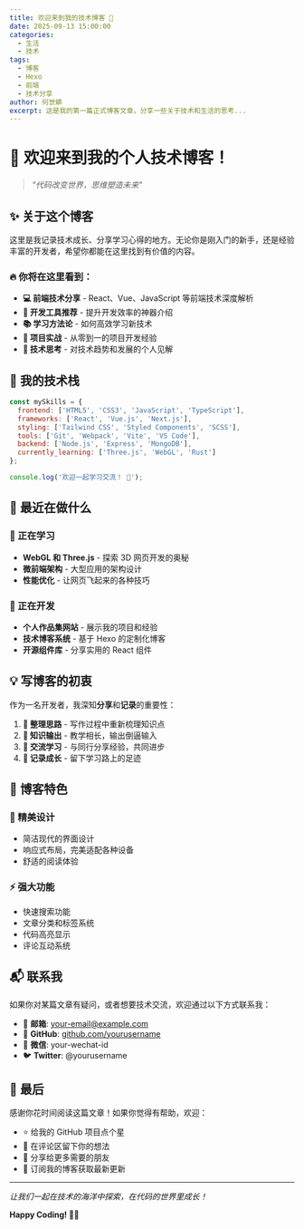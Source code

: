 ```yaml
---
title: 欢迎来到我的技术博客 🚀
date: 2025-09-13 15:00:00
categories: 
  - 生活
  - 技术
tags:
  - 博客
  - Hexo
  - 前端
  - 技术分享
author: 何世蟒
excerpt: 这是我的第一篇正式博客文章，分享一些关于技术和生活的思考...
---
```


# 🎉 欢迎来到我的个人技术博客！

> *"代码改变世界，思维塑造未来"*

## ✨ 关于这个博客

这里是我记录技术成长、分享学习心得的地方。无论你是刚入门的新手，还是经验丰富的开发者，希望你都能在这里找到有价值的内容。

### 🔥 你将在这里看到：

- **💻 前端技术分享** - React、Vue、JavaScript 等前端技术深度解析
- **🔧 开发工具推荐** - 提升开发效率的神器介绍
- **📚 学习方法论** - 如何高效学习新技术
- **🌟 项目实战** - 从零到一的项目开发经验
- **🤔 技术思考** - 对技术趋势和发展的个人见解

## 🎯 我的技术栈

```javascript
const mySkills = {
  frontend: ['HTML5', 'CSS3', 'JavaScript', 'TypeScript'],
  frameworks: ['React', 'Vue.js', 'Next.js'],
  styling: ['Tailwind CSS', 'Styled Components', 'SCSS'],
  tools: ['Git', 'Webpack', 'Vite', 'VS Code'],
  backend: ['Node.js', 'Express', 'MongoDB'],
  currently_learning: ['Three.js', 'WebGL', 'Rust']
};

console.log('欢迎一起学习交流！ 🎉');
```

## 🌈 最近在做什么

### 📖 正在学习
- **WebGL 和 Three.js** - 探索 3D 网页开发的奥秘
- **微前端架构** - 大型应用的架构设计
- **性能优化** - 让网页飞起来的各种技巧

### 🔨 正在开发
- **个人作品集网站** - 展示我的项目和经验
- **技术博客系统** - 基于 Hexo 的定制化博客
- **开源组件库** - 分享实用的 React 组件

## 💡 写博客的初衷

作为一名开发者，我深知**分享**和**记录**的重要性：

1. **💭 整理思路** - 写作过程中重新梳理知识点
2. **🔄 知识输出** - 教学相长，输出倒逼输入
3. **🤝 交流学习** - 与同行分享经验，共同进步
4. **📝 记录成长** - 留下学习路上的足迹

## 🎨 博客特色

### 🎪 精美设计
- 简洁现代的界面设计
- 响应式布局，完美适配各种设备
- 舒适的阅读体验

### ⚡ 强大功能
- 快速搜索功能
- 文章分类和标签系统
- 代码高亮显示
- 评论互动系统

## 📬 联系我

如果你对某篇文章有疑问，或者想要技术交流，欢迎通过以下方式联系我：

- 📧 **邮箱**: your-email@example.com
- 🐙 **GitHub**: [github.com/yourusername](https://github.com)
- 💬 **微信**: your-wechat-id
- 🐦 **Twitter**: @yourusername

## 🎊 最后

感谢你花时间阅读这篇文章！如果你觉得有帮助，欢迎：

- ⭐ 给我的 GitHub 项目点个星
- 💬 在评论区留下你的想法
- 🔄 分享给更多需要的朋友
- 📝 订阅我的博客获取最新更新

---

*让我们一起在技术的海洋中探索，在代码的世界里成长！*

**Happy Coding! 🚀✨**